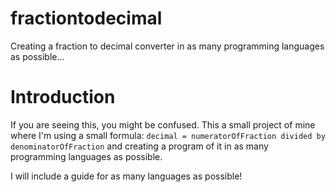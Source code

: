 # fractiontodecimal
Creating a fraction to decimal converter in as many programming languages as possible...


# Introduction


If you are seeing this, you might be confused. This a small project of mine where I'm using a small formula: `decimal = numeratorOfFraction divided by denominatorOfFraction` and creating a program of it in as many programming languages as possible.

I will include a guide for as many languages as possible!
